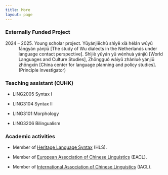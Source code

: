 ```yaml
---
title: More
layout: page
---
```


### Externally Funded Project

<p style="text-indent: -3em; margin-left: 3em;">2024 – 2025. Young scholar project. Yǔyánjiēchù shìyě xià hélán wúyǔ fāngyán yánjiū [The study of Wu dialects in the Netherlands under language contact perspective]. Shìjiè yǔyán yǔ wénhuà yánjiū [World Languages and Culture Studies], Zhōngguó wàiyǔ zhànluè yánjiū zhōngxīn [China center for language planning and policy studies]. (Principle Investigator) </p>

### Teaching assistant (CUHK)

* LING2005 Syntax I </p>
* LING3104 Syntax II </p>
* LING3101 Morphology </p>
* LING3206 Bilingualism </p>

### Academic activities

* Member of [Heritage Language Syntax](https://sites.google.com/view/heritagelanguagesyntax/home) (HLS).</p>
* Member of [European Association of Chinese Linguistics](https://www.chineselinguistics.eu/) (EACL).</p>
* Member of [International Association of Chinese Linguistics](http://iacl-linguistics.org/) (IACL).</p>
